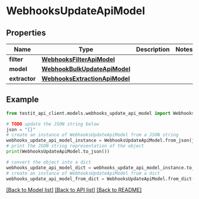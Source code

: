# WebhooksUpdateApiModel


## Properties

Name | Type | Description | Notes
------------ | ------------- | ------------- | -------------
**filter** | [**WebhooksFilterApiModel**](WebhooksFilterApiModel.md) |  | 
**model** | [**WebhookBulkUpdateApiModel**](WebhookBulkUpdateApiModel.md) |  | 
**extractor** | [**WebhooksExtractionApiModel**](WebhooksExtractionApiModel.md) |  | 

## Example

```python
from testit_api_client.models.webhooks_update_api_model import WebhooksUpdateApiModel

# TODO update the JSON string below
json = "{}"
# create an instance of WebhooksUpdateApiModel from a JSON string
webhooks_update_api_model_instance = WebhooksUpdateApiModel.from_json(json)
# print the JSON string representation of the object
print(WebhooksUpdateApiModel.to_json())

# convert the object into a dict
webhooks_update_api_model_dict = webhooks_update_api_model_instance.to_dict()
# create an instance of WebhooksUpdateApiModel from a dict
webhooks_update_api_model_from_dict = WebhooksUpdateApiModel.from_dict(webhooks_update_api_model_dict)
```
[[Back to Model list]](../README.md#documentation-for-models) [[Back to API list]](../README.md#documentation-for-api-endpoints) [[Back to README]](../README.md)


